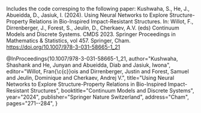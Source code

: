Includes the code corresping to the following paper: 
Kushwaha, S., He, J., Abueidda, D., Jasiuk, I. (2024). Using Neural Networks to Explore Structure-Property Relations in Bio-Inspired Impact-Resistant Structures. In: Willot, F., Dirrenberger, J., Forest, S., Jeulin, D., Cherkaev, A.V. (eds) Continuum Models and Discrete Systems. CMDS 2023. Springer Proceedings in Mathematics & Statistics, vol 457. Springer, Cham. https://doi.org/10.1007/978-3-031-58665-1_21

@InProceedings{10.1007/978-3-031-58665-1_21,
author="Kushwaha, Shashank
and He, Junyan
and Abueidda, Diab
and Jasiuk, Iwona",
editor="Willot, Fran{\c{c}}ois
and Dirrenberger, Justin
and Forest, Samuel
and Jeulin, Dominique
and Cherkaev, Andrej V.",
title="Using Neural Networks to Explore Structure-Property Relations in Bio-Inspired Impact-Resistant Structures",
booktitle="Continuum Models and Discrete Systems",
year="2024",
publisher="Springer Nature Switzerland",
address="Cham",
pages="271--284",
}

